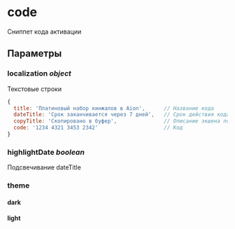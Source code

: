 # code

Сниппет кода активации

## Параметры

### localization *object*

Текстовые строки

```javascript
{
  title: 'Платиновый набор кинжалов в Aion',      // Название кода
  dateTitle: 'Срок заканчивается через 7 дней',   // Срок действия кода
  copyTitle: 'Скопировано в буфер',               // Описание экшена по нажатию
  code: '1234 4321 3453 2342'                     // Код
}
```

### highlightDate *boolean*

Подсвечивание dateTitle

### theme

#### dark

#### light
